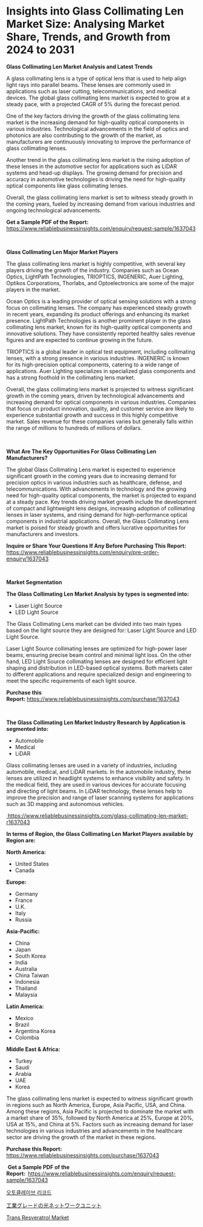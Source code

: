 <p><h1>Insights into Glass Collimating Len Market Size: Analysing Market Share, Trends, and Growth from 2024 to 2031</h1></p><p><strong>Glass Collimating Len Market Analysis and Latest Trends</strong></p>
<p><p>A glass collimating lens is a type of optical lens that is used to help align light rays into parallel beams. These lenses are commonly used in applications such as laser cutting, telecommunications, and medical devices. The global glass collimating lens market is expected to grow at a steady pace, with a projected CAGR of 5% during the forecast period.</p><p>One of the key factors driving the growth of the glass collimating lens market is the increasing demand for high-quality optical components in various industries. Technological advancements in the field of optics and photonics are also contributing to the growth of the market, as manufacturers are continuously innovating to improve the performance of glass collimating lenses.</p><p>Another trend in the glass collimating lens market is the rising adoption of these lenses in the automotive sector for applications such as LiDAR systems and head-up displays. The growing demand for precision and accuracy in automotive technologies is driving the need for high-quality optical components like glass collimating lenses.</p><p>Overall, the glass collimating lens market is set to witness steady growth in the coming years, fueled by increasing demand from various industries and ongoing technological advancements.</p></p>
<p><strong>Get a Sample PDF of the Report:&nbsp;</strong> <a href="https://www.reliablebusinessinsights.com/enquiry/request-sample/1637043">https://www.reliablebusinessinsights.com/enquiry/request-sample/1637043</a></p>
<p>&nbsp;</p>
<p><strong>Glass Collimating Len Major Market Players</strong></p>
<p><p>The glass collimating lens market is highly competitive, with several key players driving the growth of the industry. Companies such as Ocean Optics, LightPath Technologies, TRIOPTICS, INGENERIC, Auer Lighting, Optikos Corporations, Thorlabs, and Optoelectronics are some of the major players in the market.</p><p>Ocean Optics is a leading provider of optical sensing solutions with a strong focus on collimating lenses. The company has experienced steady growth in recent years, expanding its product offerings and enhancing its market presence. LightPath Technologies is another prominent player in the glass collimating lens market, known for its high-quality optical components and innovative solutions. They have consistently reported healthy sales revenue figures and are expected to continue growing in the future.</p><p>TRIOPTICS is a global leader in optical test equipment, including collimating lenses, with a strong presence in various industries. INGENERIC is known for its high-precision optical components, catering to a wide range of applications. Auer Lighting specializes in specialized glass components and has a strong foothold in the collimating lens market.</p><p>Overall, the glass collimating lens market is projected to witness significant growth in the coming years, driven by technological advancements and increasing demand for optical components in various industries. Companies that focus on product innovation, quality, and customer service are likely to experience substantial growth and success in this highly competitive market. Sales revenue for these companies varies but generally falls within the range of millions to hundreds of millions of dollars.</p></p>
<p>&nbsp;</p>
<p><strong>What Are The Key Opportunities For Glass Collimating Len Manufacturers?</strong></p>
<p><p>The global Glass Collimating Lens market is expected to experience significant growth in the coming years due to increasing demand for precision optics in various industries such as healthcare, defense, and telecommunications. With advancements in technology and the growing need for high-quality optical components, the market is projected to expand at a steady pace. Key trends driving market growth include the development of compact and lightweight lens designs, increasing adoption of collimating lenses in laser systems, and rising demand for high-performance optical components in industrial applications. Overall, the Glass Collimating Lens market is poised for steady growth and offers lucrative opportunities for manufacturers and investors.</p></p>
<p><strong>Inquire or Share Your Questions If Any Before Purchasing This Report:</strong> <a href="https://www.reliablebusinessinsights.com/enquiry/pre-order-enquiry/1637043">https://www.reliablebusinessinsights.com/enquiry/pre-order-enquiry/1637043</a></p>
<p>&nbsp;</p>
<p><strong>Market Segmentation</strong></p>
<p><strong>The Glass Collimating Len Market Analysis by types is segmented into:</strong></p>
<p><ul><li>Laser Light Source</li><li>LED Light Source</li></ul></p>
<p><p>The Glass Collimating Lens market can be divided into two main types based on the light source they are designed for: Laser Light Source and LED Light Source. </p><p>Laser Light Source collimating lenses are optimized for high-power laser beams, ensuring precise beam control and minimal light loss. On the other hand, LED Light Source collimating lenses are designed for efficient light shaping and distribution in LED-based optical systems. Both markets cater to different applications and require specialized design and engineering to meet the specific requirements of each light source.</p></p>
<p><strong>Purchase this Report:&nbsp;</strong><a href="https://www.reliablebusinessinsights.com/purchase/1637043">https://www.reliablebusinessinsights.com/purchase/1637043</a></p>
<p>&nbsp;</p>
<p><strong>The Glass Collimating Len Market Industry Research by Application is segmented into:</strong></p>
<p><ul><li>Automobile</li><li>Medical</li><li>LiDAR</li></ul></p>
<p><p>Glass collimating lenses are used in a variety of industries, including automobile, medical, and LiDAR markets. In the automobile industry, these lenses are utilized in headlight systems to enhance visibility and safety. In the medical field, they are used in various devices for accurate focusing and directing of light beams. In LiDAR technology, these lenses help to improve the precision and range of laser scanning systems for applications such as 3D mapping and autonomous vehicles.</p></p>
<p><a href="https://www.reliablebusinessinsights.com/glass-collimating-len-market-r1637043">&nbsp;https://www.reliablebusinessinsights.com/glass-collimating-len-market-r1637043</a></p>
<p><strong>In terms of Region, the Glass Collimating Len Market Players available by Region are:</strong></p>
<p>
    <p> <strong> North America: </strong>
        <ul>
            <li>United States</li>
            <li>Canada</li>
        </ul>
        </p> 
    <p> <strong> Europe: </strong>
        <ul>
            <li>Germany</li>
            <li>France</li>
            <li>U.K.</li>
            <li>Italy</li>
            <li>Russia</li>
        </ul>
        </p> 
    <p> <strong> Asia-Pacific: </strong>
        <ul>
            <li>China</li>
            <li>Japan</li>
            <li>South Korea</li>
            <li>India</li>
            <li>Australia</li>
            <li>China Taiwan</li>
            <li>Indonesia</li>
            <li>Thailand</li>
            <li>Malaysia</li>
        </ul>
        </p> 
    <p> <strong> Latin America: </strong>
        <ul>
            <li>Mexico</li>
            <li>Brazil</li>
            <li>Argentina Korea</li>
            <li>Colombia</li>
        </ul>
        </p> 
    <p> <strong> Middle East & Africa: </strong>
        <ul>
            <li>Turkey</li>
            <li>Saudi</li>
            <li>Arabia</li>
            <li>UAE</li>
            <li>Korea</li>
        </ul>
    </p>
    </p>
<p><p>The glass collimating lens market is expected to witness significant growth in regions such as North America, Europe, Asia Pacific, USA, and China. Among these regions, Asia Pacific is projected to dominate the market with a market share of 35%, followed by North America at 25%, Europe at 20%, USA at 15%, and China at 5%. Factors such as increasing demand for laser technologies in various industries and advancements in the healthcare sector are driving the growth of the market in these regions.</p></p>
<p><strong>Purchase this Report: </strong><a href="https://www.reliablebusinessinsights.com/purchase/1637043">https://www.reliablebusinessinsights.com/purchase/1637043</a></p>
<p>&nbsp;<strong>Get a Sample PDF of the Report:&nbsp;&nbsp;</strong><a href="https://www.reliablebusinessinsights.com/enquiry/request-sample/1637043">https://www.reliablebusinessinsights.com/enquiry/request-sample/1637043</a></p>
<p><strong></strong></p>
<p><p><a href="https://github.com/OwenHamiytll568745/Market-Research-Report-List-2/blob/main/4565525126928.md">오토클레이브 리코드</a></p><p><a href="https://github.com/sghwr779811674/Market-Research-Report-List-3/blob/main/6678479125053.md">工業グレードの光ネットワークユニット</a></p><p><a href="https://github.com/qrkceaah30/Market-Research-Report-List-1/blob/main/trans-resveratrol-market.md">Trans Resveratrol Market</a></p></p>